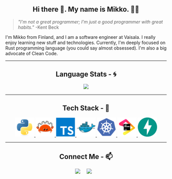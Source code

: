 <h2 align="center"> Hi there 👋. My name is Mikko. 👨‍💻 </h2>

> *\"I'm not a great programmer; I'm just a good programmer with great habits.\"*  -Kent Beck


I'm Mikko from Finland, and I am a software engineer at Vaisala. I really enjoy learning new stuff and technologies. Currently, I'm deeply focused on Rust programming language (you could say almost obsessed). I'm also a big advocate of Clean Code. 

---
<h2 align="center"> Language Stats - 🌀 </h2>

<p align="center">
<a target="_blank" href="https://github.com/anuraghazra/github-readme-stats"><img src="https://github-readme-stats.vercel.app/api/top-langs/?username=mikeleppane&show_icons=true&theme=radical&size_weight=1&count_weight=0.5" width="400" /></a>
</p>

---

<h2 align="center"> Tech Stack - 🧰 </h2>
<p align="center">
<a href="https://www.python.org/" target="_blank"> <img src="https://github.com/devicons/devicon/blob/master/icons/python/python-original.svg" alt="Python" width="60" height="60"/> </a>
<a href="https://www.rust-lang.org/" target="_blank"> <img src="https://github.com/HenningTimm/rust-bio-logo/blob/master/svg/bioferris.svg" alt="Rust" width="60" height="60"/> </a>
<a href="https://www.typescriptlang.org/" target="_blank"> <img src="https://github.com/devicons/devicon/blob/master/icons/typescript/typescript-original.svg" alt="Typescript" width="60" height="60"/> </a>
<a href="https://www.docker.com/" target="_blank"> <img src="https://github.com/devicons/devicon/blob/master/icons/docker/docker-original.svg" alt="Docker" width="60" height="60"/> </a>
<a href="https://kubernetes.io/" target="_blank"> <img src="https://github.com/devicons/devicon/blob/master/icons/kubernetes/kubernetes-plain.svg" alt="Kubernetes" width="60" height="60"/> </a>
<a href="https://www.jetbrains.com/" target="_blank"> <img src="https://github.com/devicons/devicon/blob/master/icons/jetbrains/jetbrains-original.svg" alt="JetBrains" width="60" height="60"/> </a>
<a href="https://fastapi.tiangolo.com/" target="_blank"> <img src="https://github.com/devicons/devicon/blob/master/icons/fastapi/fastapi-original.svg" alt="FastAPI" width="60" height="60"/> </a>
</p>

---

<h2 align="center"> Connect Me - 📫 </h2>

<p align="center">
  <a href="https://www.linkedin.com/in/mikko-lepp%C3%A4nen-05bb621a/"><img src="https://img.shields.io/badge/linkedin-%230077B5.svg?&style=for-the-badge&logo=linkedin&logoColor=white" /></a>&nbsp;&nbsp;&nbsp;&nbsp;
  <a href="mailto:mleppan23@gmail.com?subject=Hello%20Mikko,%20From%20Your%20Github%20Page"><img src="https://img.shields.io/badge/gmail-%23D14836.svg?&style=for-the-badge&logo=gmail&logoColor=white" /></a>&nbsp;&nbsp;&nbsp;&nbsp;
</p>
































<!---
mikeleppane/mikeleppane is a ✨ special ✨ repository because its `README.md` (this file) appears on your GitHub profile.
You can click the Preview link to take a look at your changes.
--->
